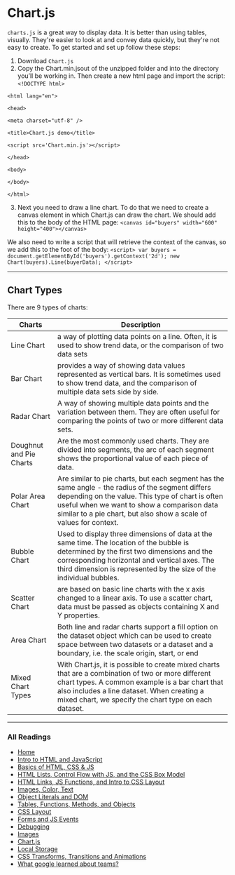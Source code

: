 # Chart.js

`charts.js` is a great way to display data. It is better than using tables, visually. They're easier to look at and convey data quickly, but they're not easy to create. To get started and set up follow these steps:

1. Download `Chart.js`
2. Copy the Chart.min.jsout of the unzipped folder and into the directory you’ll be working in. Then create a new html page and import the script:
`<!DOCTYPE html>`

`<html lang="en">`

  `<head>`

  `<meta charset="utf-8" />`

  `<title>Chart.js demo</title>`

  `<script src='Chart.min.js'></script>`

  `</head>`

   `<body>`

  `</body>`

`</html>`

3. Next you need to draw a line chart. To do that we need to create a canvas element in which Chart.js can draw the chart. We should add this to the body of the HTML page: `<canvas id="buyers" width="600" height="400"></canvas>`

We also need to write a script that will retrieve the context of the canvas, so we add this to the foot of the body: `<script>
    var buyers = document.getElementById('buyers').getContext('2d');
    new Chart(buyers).Line(buyerData);
</script>`

***

## Chart Types

There are 9 types of charts:

| Charts            |Description|
| ---------         | ------------          |
| Line Chart  | a way of plotting data points on a line. Often, it is used to show trend data, or the comparison of two data sets |
| Bar Chart | provides a way of showing data values represented as vertical bars. It is sometimes used to show trend data, and the comparison of multiple data sets side by side.             |
| Radar Chart   | A way of showing multiple data points and the variation between them. They are often useful for comparing the points of two or more different data sets.          |
| Doughnut and Pie Charts  |  Are the most commonly used charts. They are divided into segments, the arc of each segment shows the proportional value of each piece of data.      |
| Polar Area Chart  | Are similar to pie charts, but each segment has the same angle - the radius of the segment differs depending on the value. This type of chart is often useful when we want to show a comparison data similar to a pie chart, but also show a scale of values for context.     |
| Bubble Chart     | Used to display three dimensions of data at the same time. The location of the bubble is determined by the first two dimensions and the corresponding horizontal and vertical axes. The third dimension is represented by the size of the individual bubbles.  |
| Scatter Chart   | are based on basic line charts with the x axis changed to a linear axis. To use a scatter chart, data must be passed as objects containing X and Y properties.  |
| Area Chart  | Both line and radar charts support a fill option on the dataset object which can be used to create space between two datasets or a dataset and a boundary, i.e. the scale origin, start, or end  |
| Mixed Chart Types  | With Chart.js, it is possible to create mixed charts that are a combination of two or more different chart types. A common example is a bar chart that also includes a line dataset. When creating a mixed chart, we specify the chart type on each dataset.  |

***

### All Readings

* [Home](README.md)
* [Intro to HTML and JavaScript](class-01.md)
* [Basics of HTML, CSS & JS](class-02.md)
* [HTML Lists, Control Flow with JS, and the CSS Box Model](class-03.md)
* [HTML Links, JS Functions, and Intro to CSS Layout](class-04.md)
* [Images, Color, Text](class-05.md)
* [Object Literals and DOM](class-06.md)
* [Tables, Functions, Methods, and Objects](class-07.md)
* [CSS Layout](class-08.md)
* [Forms and JS Events](class-09.md)
* [Debugging](class-10.md)
* [Images](class-11.md)
* [Chart.js](class-12.md)
* [Local Storage](class-13.md)
* [CSS Transforms, Transitions and Animations](class-14a.md)
* [What google learned about teams?](class-14b.md)
